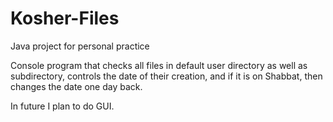# Kosher-Files
Java project for personal practice

Console program that checks all files in default user directory as well as subdirectory, controls the date of their creation, and if it is on Shabbat, then changes the date one day back.

In future I plan to do GUI.
